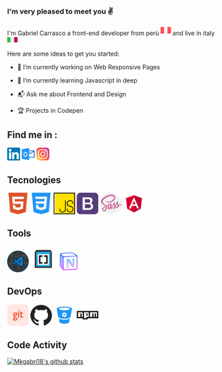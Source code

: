 ### I'm very pleased to meet you :v:

<p>
I'm Gabriel Carrasco a front-end developer from perù
<a><img src="./src/icons/Flags/peru.svg" width="24"></a>
and live in italy
<a><img src="./src/icons/Flags/italy.svg" width="24" height="14"></a>
</p>



Here are some ideas to get you started:

- :telescope:  I’m currently working on Web Responsive Pages

- :seedling: I’m currently learning Javascript in deep

- :mailbox_with_mail: Ask me about Frontend and Design

- :trophy: Projects in Codepen

## Find me in :

[<img src="./src/icons/Socials/linkedin.svg" width="30">][in]
[<img src="./src/icons/Socials/outlook.svg" width="30">][outlook]
[<img src="./src/icons/Socials/instagram.svg" width="30">][instagram]

## Tecnologies

<p>
<img src="./src/icons/Tecnologies/html5.svg" width="50" alt="HTML5" title="HTML5">
<img src="./src/icons/Tecnologies/css3.svg" width="50" alt="CSS3" title="CSS3">
<img src="./src/icons/Tecnologies/js.svg" width="50" alt="JAVASCRIPT" title="JAVASCRIPT">
<img src="./src/icons/Tecnologies/bootstrap.png" width="50" alt="Bootstrap" title="Bootstrap">
<img src="./src/icons/Tecnologies/sass.svg" width="50" alt="Sass" title="Sass">
<img src="./src/icons/Tecnologies/angular.png" width="50" alt="Angular" title="Angular">
</p>



## Tools

<p>
<img src="./src/icons/Tools/vscode.png" width="50" alt="Vscode" title="Vscode">
<img src="./src/icons/Tools/Brackets.svg" width="60" alt="Brackets" title="Brackets">
<img src="./src/icons/Tools/notion.png" width="50" alt="Notion" title="Notion">
</p>


## DevOps

<p>
<img src="./src/icons/Build/git.svg" width="50" alt="Git" title="Git">
<img src="./src/icons/Build/github.svg" width="50" alt="Github" title="Github">
<img src="./src/icons/Build/bitbucket.png" width="50" alt="Bitbucket" title="Bitbucket">
<img src="./src/icons/Build/npm.svg" width="50" alt="Npm" title="Npm">
</p>

## Code Activity
[![Mkgabri18's github stats](https://github-readme-stats.vercel.app/api?username=Mkgabri18)][hub-stat]


[in]:https://www.linkedin.com/in/gabriel-carrasco-667562117 "Linkedin profile"
[outlook]:mailto:gabriel136@hotmail.it "My email"
[instagram]:https://www.google.it "Instagram"
[hub-stat]:(https://github.com/Mkgabri18/github-readme-stats)

<!--
[![in](https://www.flaticon.com/svg/vstatic/svg/174/174857.svg?token=exp=1610408633~hmac=e90d60887d94140f832feadd40c30031)](https://www.linkedin.com/in/gabriel-carrasco-667562117)

<div>Icons made by <a href="https://www.flaticon.com/authors/freepik" title="Freepik">Freepik</a> from <a href="https://www.flaticon.com/" title="Flaticon">www.flaticon.com</a></div>			

-->

